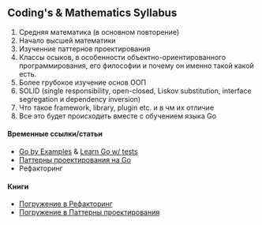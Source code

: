 ## Coding's & Mathematics Syllabus
1. Средняя математика (в основном повторение)
2. Начало высшей математики
3. Изученние паттернов проектирования
4. Классы осыков, в особенности объектно-ориентированного программирования, его философии и почему он именно такой какой есть.
5. Более грубокое изучение основ ООП
6.  SOLID (single responsibility, open-closed, Liskov substitution, interface segregation и dependency inversion)
7. Что такое framework, library, plugin etc. и в чм их отличие
8. Все это будет происходить вместе с обучением языка Go


#### Временные ссылки/статьи
- [Go by Examples](https://gobyexample.com/) & [Learn Go w/ tests](https://quii.gitbook.io/learn-go-with-tests)
- [Паттерны проектирования на Go](https://github.com/tmrts/go-patterns)
- Рефакторинг


#### Книги
- [Погружение в Рефакторинг](https://mega.nz/#!dOpz3KDI!-H5Cl3H8q0-QoJxG2J4YzCeuB0iQrkmXRk6SCV1JjEQ)
- [Погружение в Паттерны проектирования](https://mega.nz/#!YDhVzQII!5PXAwG3xvKqtOyEOBGuFEXMdbB_4ZejeZBEYsM43xhg)
<!--stackedit_data:
eyJkaXNjdXNzaW9ucyI6eyJPeEo0Y3VmM1p4VkltZjlCIjp7In
N0YXJ0Ijo1NzYsImVuZCI6Njg3LCJ0ZXh0IjoiLSBbR28gYnkg
RXhhbXBsZXNdKGh0dHBzOi8vZ29ieWV4YW1wbGUuY29tLykgJi
BbTGVhcm4gR28gdy8gdGVzdHNdKGh0dHBzOi8vcXVpaeKApiJ9
LCJUdXN1UFhHT3dJdlJoSnZJIjp7InN0YXJ0Ijo4ODgsImVuZC
I6MTAwMCwidGV4dCI6Ii0gW9Cf0L7Qs9GA0YPQttC10L3QuNC1
INCyINCf0LDRgtGC0LXRgNC90Ysg0L/RgNC+0LXQutGC0LjRgN
C+0LLQsNC90LjRj10oaHR0cHM6Ly9tZWdhLm56LyMhWURoVnpR
SUkhNVBYQXdHM3h2S3HigKYifX0sImNvbW1lbnRzIjp7IklxN1
NFMzRUWjh4UDdUVEoiOnsiZGlzY3Vzc2lvbklkIjoiT3hKNGN1
ZjNaeFZJbWY5QiIsInN1YiI6ImdoOjUzNzY0OTUiLCJ0ZXh0Ij
oi0J7QsdCwINC/0YDQvtC10LrRgtCwINGPINC/0LXRgNC10LLQ
vtC20YMsINC80L7QttC10YIg0YPRgdC/0LXRjiDQuiDQvNC+0L
zQtdC90YLRgyDQutC+0LPQtNCwINGC0Ysg0L/RgNC+0YfQuNGC
0LDQtdGI0Ywg0LrQvdC40LPRgyIsImNyZWF0ZWQiOjE1MzUxMD
k2OTAwNzB9LCJoOXpoeXVzdFAzNjJiMHN5Ijp7ImRpc2N1c3Np
b25JZCI6IlR1c3VQWEdPd0l2UmhKdkkiLCJzdWIiOiJnaDo1Mz
c2NDk1IiwidGV4dCI6ItCd0LDRh9C90Lgg0YfQuNGC0LDRgtGM
INC10LUsINC+0L3QsCDQtdGB0YLRjCDQvdCwINC60LjQvdC00L
vQtSwg0LLRgdC1INGH0YLQviDQvdCw0Y/RgdC90L4g4oCUINGB
0L/RgNCw0YjQuNCy0LDQuSDQvtCx0Y/Qt9Cw0YLQtdC70YzQvd
C+LCDQuNC70Lgg0YLRg9GCLCDQuNC70Lgg0L3QtSDRgtGD0YIi
LCJjcmVhdGVkIjoxNTM1MTA5OTIyNDgzfX0sImhpc3RvcnkiOl
sxMDA2NDk1NTAsMTg0NjY4ODEyLC0xODcyODkyNzA0XX0=
-->